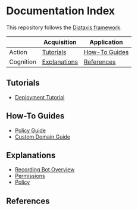 Documentation Index
===================

This repository follows the [Diataxis framework](https://diataxis.fr/).

|           |  Acquisition                  | Application                    |
|-----------|-------------------------------|--------------------------------|
| Action    | [Tutorials](#tutorials)       | [How-To Guides](#how-to-guides) |
| Cognition | [Explanations](#explanations) | [References](#references)      |

## Tutorials
- [Deployment Tutorial](./tutorials/deploy-tutorial.md)

## How-To Guides
- [Policy Guide](./guides/policy.md)
- [Custom Domain Guide](./guides/deploy-with-custom-domain.md)

## Explanations
- [Recording Bot Overview](./explanations/recording-bot-overview.md)
- [Permissions](./explanations/recording-bot-permission.md)
- [Policy](./explanations/recording-bot-policy.md)

## References

